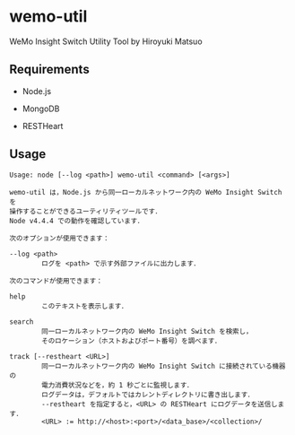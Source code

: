 # wemo-util

WeMo Insight Switch Utility Tool by Hiroyuki Matsuo

## Requirements

* Node.js

* MongoDB

* RESTHeart

## Usage

```
Usage: node [--log <path>] wemo-util <command> [<args>]

wemo-util は，Node.js から同一ローカルネットワーク内の WeMo Insight Switch を
操作することができるユーティリティツールです．
Node v4.4.4 での動作を確認しています．

次のオプションが使用できます：

--log <path>
        ログを <path> で示す外部ファイルに出力します．

次のコマンドが使用できます：

help
        このテキストを表示します．

search
        同一ローカルネットワーク内の WeMo Insight Switch を検索し，
        そのロケーション（ホストおよびポート番号）を調べます．

track [--restheart <URL>]
        同一ローカルネットワーク内の WeMo Insight Switch に接続されている機器の
        電力消費状況などを，約 1 秒ごとに監視します．
        ログデータは，デフォルトではカレントディレクトリに書き出します．
        --restheart を指定すると，<URL> の RESTHeart にログデータを送信します．
        <URL> := http://<host>:<port>/<data_base>/<collection>/
```
